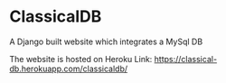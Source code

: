 # ClassicalDB
A Django built website which integrates a MySql DB 

The website is hosted on Heroku
Link: https://classical-db.herokuapp.com/classicaldb/
